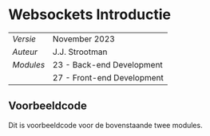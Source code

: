 # Websockets Introductie  
  
|   	|   	|
|---	|---	|
| _Versie_  	| November 2023  	|
| _Auteur_  	| J.J. Strootman  	|
| _Modules_ | 23 - Back-end Development |
| |27 - Front-end Development |  
  
## Voorbeeldcode
Dit is voorbeeldcode voor de bovenstaande twee modules.  
  
